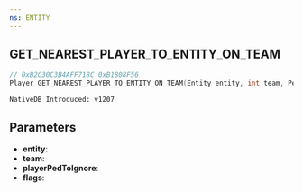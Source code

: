 ```yaml
---
ns: ENTITY
---
```

## GET_NEAREST_PLAYER_TO_ENTITY_ON_TEAM

```c
// 0xB2C30C3B4AFF718C 0xB1808F56
Player GET_NEAREST_PLAYER_TO_ENTITY_ON_TEAM(Entity entity, int team, Ped playerPedToIgnore, int flags);
```

```
NativeDB Introduced: v1207
```

## Parameters
* **entity**:
* **team**:
* **playerPedToIgnore**:
* **flags**:
